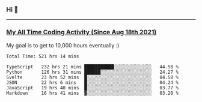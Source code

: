 ### Hi 🙂

---

### <a href="https://wakatime.com/@Eroxl">My All Time Coding Activity (Since Aug 18th 2021)</a>
My goal is to get to 10,000 hours eventually :)
<!--START_SECTION:waka-->

```text
Total Time: 521 hrs 14 mins

TypeScript   232 hrs 21 mins ███████████░░░░░░░░░░░░░░   44.58 %
Python       126 hrs 31 mins ██████░░░░░░░░░░░░░░░░░░░   24.27 %
Svelte       23 hrs 52 mins  █░░░░░░░░░░░░░░░░░░░░░░░░   04.58 %
JSON         22 hrs 6 mins   █░░░░░░░░░░░░░░░░░░░░░░░░   04.24 %
JavaScript   19 hrs 40 mins  █░░░░░░░░░░░░░░░░░░░░░░░░   03.77 %
Markdown     16 hrs 41 mins  ▓░░░░░░░░░░░░░░░░░░░░░░░░   03.20 %
```

<!--END_SECTION:waka-->
